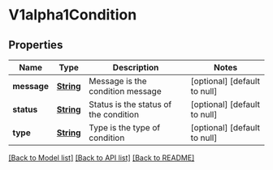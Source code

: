 # V1alpha1Condition
## Properties

Name | Type | Description | Notes
------------ | ------------- | ------------- | -------------
**message** | [**String**](string.md) | Message is the condition message | [optional] [default to null]
**status** | [**String**](string.md) | Status is the status of the condition | [optional] [default to null]
**type** | [**String**](string.md) | Type is the type of condition | [optional] [default to null]

[[Back to Model list]](../README.md#documentation-for-models) [[Back to API list]](../README.md#documentation-for-api-endpoints) [[Back to README]](../README.md)

